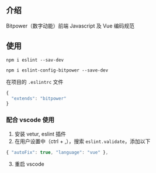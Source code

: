 ## 介绍
Bitpower（数字动能）前端 Javascript 及 Vue 编码规范

## 使用
`npm i eslint --sav-dev`

`npm i eslint-config-bitpower --save-dev`

在项目的 `.eslintrc` 文件
```js
{
  "extends": "bitpower"
}
```

### 配合 vscode 使用
1. 安装 vetur, eslint 插件
2. 在用户设置中（ctrl + ,），搜索 `eslint.validate`，添加以下
```js
{ "autoFix": true, "language": "vue" },
```
3. 重启 vscode